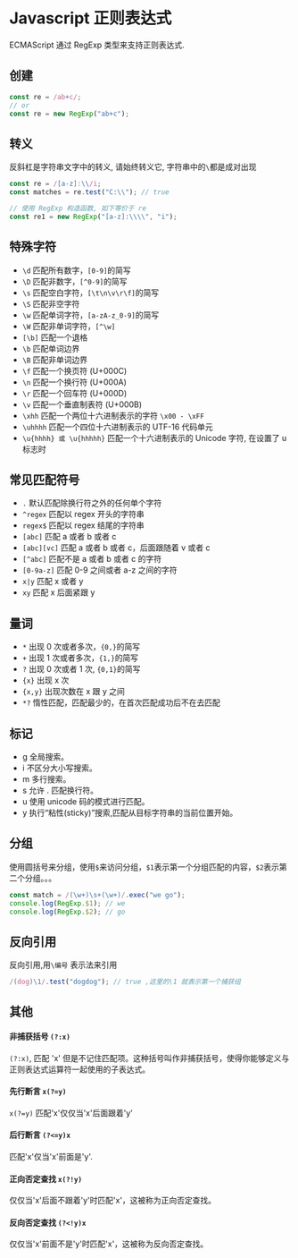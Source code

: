 # Javascript 正则表达式

ECMAScript 通过 RegExp 类型来支持正则表达式.

## 创建

```javascript
const re = /ab+c/;
// or
const re = new RegExp("ab+c");
```

## 转义

反斜杠是字符串文字中的转义, 请始终转义它, 字符串中的`\`都是成对出现

```javascript
const re = /[a-z]:\\/i;
const matches = re.test("C:\\"); // true

// 使用 RegExp 构造函数, 如下等价于 re
const re1 = new RegExp("[a-z]:\\\\", "i");
```

## 特殊字符

- `\d` 匹配所有数字，`[0-9]`的简写
- `\D` 匹配非数字，`[^0-9]`的简写
- `\s` 匹配空白字符，`[\t\n\v\r\f]`的简写
- `\S` 匹配非空字符
- `\w` 匹配单词字符，`[a-zA-z_0-9]`的简写
- `\W` 匹配非单词字符，`[^\w]`
- `[\b]` 匹配一个退格
- `\b` 匹配单词边界
- `\B` 匹配非单词边界
- `\f` 匹配一个换页符 (U+000C)
- `\n` 匹配一个换行符 (U+000A)
- `\r` 匹配一个回车符 (U+000D)
- `\v` 匹配一个垂直制表符 (U+000B)
- `\xhh` 匹配一个两位十六进制表示的字符 `\x00 - \xFF`
- `\uhhhh` 匹配一个四位十六进制表示的 UTF-16 代码单元
- `\u{hhhh} 或 \u{hhhhh}` 匹配一个十六进制表示的 Unicode 字符, 在设置了 u 标志时

## 常见匹配符号

- `.` 默认匹配除换行符之外的任何单个字符
- `^regex` 匹配以 regex 开头的字符串
- `regex$` 匹配以 regex 结尾的字符串
- `[abc]` 匹配 a 或者 b 或者 c
- `[abc][vc]` 匹配 a 或者 b 或者 c，后面跟随着 v 或者 c
- `[^abc]` 匹配不是 a 或者 b 或者 c 的字符
- `[0-9a-z]` 匹配 0-9 之间或者 a-z 之间的字符
- `x|y` 匹配 x 或者 y
- `xy` 匹配 x 后面紧跟 y

## 量词

- `*` 出现 0 次或者多次，`{0,}`的简写
- `+` 出现 1 次或者多次，`{1,}`的简写
- `?` 出现 0 次或者 1 次, `{0,1}`的简写
- `{x}` 出现 x 次
- `{x,y}` 出现次数在 x 跟 y 之间
- `*?` 惰性匹配，匹配最少的，在首次匹配成功后不在去匹配

## 标记

- g 全局搜索。
- i 不区分大小写搜索。
- m 多行搜索。
- s 允许 . 匹配换行符。
- u 使用 unicode 码的模式进行匹配。
- y 执行“粘性(sticky)”搜索,匹配从目标字符串的当前位置开始。

## 分组

使用圆括号来分组，使用`$`来访问分组，`$1`表示第一个分组匹配的内容，`$2`表示第二个分组。。。

```javascript
const match = /(\w+)\s+(\w+)/.exec("we go");
console.log(RegExp.$1); // we
console.log(RegExp.$2); // go
```

## 反向引用

反向引用,用`\编号` 表示法来引用

```javascript
/(dog)\1/.test("dogdog"); // true ,这里的\1 就表示第一个捕获组
```

## 其他

#### 非捕获括号 `(?:x)`

`(?:x)`, 匹配 'x' 但是不记住匹配项。这种括号叫作非捕获括号，使得你能够定义与正则表达式运算符一起使用的子表达式。

#### 先行断言 `x(?=y)`

`x(?=y)` 匹配'x'仅仅当'x'后面跟着'y'

#### 后行断言 `(?<=y)x`

匹配'x'仅当'x'前面是'y'.

#### 正向否定查找 `x(?!y)`

仅仅当'x'后面不跟着'y'时匹配'x'，这被称为正向否定查找。

#### 反向否定查找 `(?<!y)x`

仅仅当'x'前面不是'y'时匹配'x'，这被称为反向否定查找。
